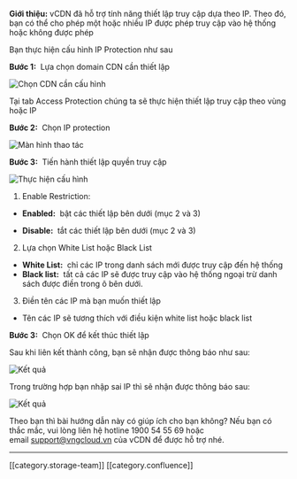  **Giới thiệu:**  vCDN đã hỗ trợ tính năng thiết lập truy cập dựa theo IP. Theo đó, bạn có thể cho phép một hoặc nhiều IP được phép truy cập vào hệ thống hoặc không được phép

Bạn thực hiện cấu hình IP Protection như sau 

 **Bước 1:**  Lựa chọn domain CDN cần thiết lập

![Chọn CDN cần cấu hình](images/storage/NANGCAO_ALLOW_SPEC_REFER_1.jpg)

Tại tab Access Protection chúng ta sẽ thực hiện thiết lập truy cập theo vùng hoặc IP

 **Bước 2:**  Chọn IP protection

![Màn hình thao tác](images/storage/NANGCAO_IP_PROTECT_1.jpg)

 **Bước 3:**  Tiến hành thiết lập quyền truy cập

![Thực hiện cấu hình](images/storage/NANGCAO_IP_PROTECT_2.jpg)


1. Enable Restriction:


*  **Enabled:**  bật các thiết lập bên dưới (mục 2 và 3)


*  **Disable:**  tắt các thiết lập bên dưới (mục 2 và 3)

2. Lựa chọn White List hoặc Black List


*  **White List:**  chỉ các IP trong danh sách mới được truy cập đến hệ thống
*  **Black list:**  tất cả các IP sẽ được truy cập vào hệ thống ngoại trừ danh sách được điền trong ô bên dưới.

3. Điền tên các IP mà bạn muốn thiết lập


* Tên các IP sẽ tương thích với điều kiện white list hoặc black list

 **Bước 3:**  Chọn OK để kết thúc thiết lập

Sau khi liên kết thành công, bạn sẽ nhận được thông báo như sau:

![Kết quả](images/storage/NANGCAO_IP_PROTECT_3.jpg)

Trong trường hợp bạn nhập sai IP thì sẽ nhận được thông báo sau:

![Kết quả](images/storage/NANGCAO_IP_PROTECT_4.jpg)

Theo bạn thì bài hướng dẫn này có giúp ích cho bạn không? Nếu bạn có thắc mắc, vui lòng liên hệ hotline 1900 54 55 69 hoặc email [support@vngcloud.vn](mailto:support@vngcloud.vn) của vCDN để được hỗ trợ nhé.



*****

[[category.storage-team]] 
[[category.confluence]] 
